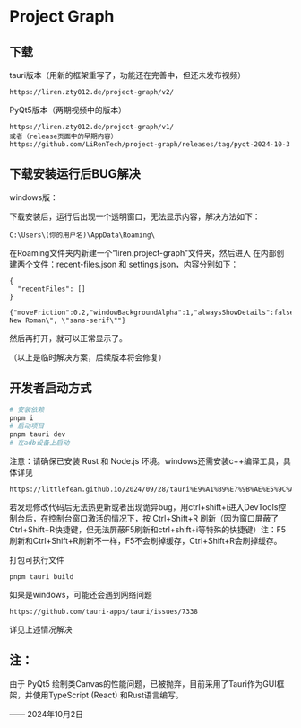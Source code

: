 # Project Graph

## 下载

tauri版本（用新的框架重写了，功能还在完善中，但还未发布视频）

```
https://liren.zty012.de/project-graph/v2/
```

PyQt5版本（两期视频中的版本）

```
https://liren.zty012.de/project-graph/v1/
或者（release页面中的早期内容）
https://github.com/LiRenTech/project-graph/releases/tag/pyqt-2024-10-3
```

## 下载安装运行后BUG解决

windows版：

下载安装后，运行后出现一个透明窗口，无法显示内容，解决方法如下：
```
C:\Users\(你的用户名)\AppData\Roaming\
```
在Roaming文件夹内新建一个“liren.project-graph”文件夹，然后进入
在内部创建两个文件：recent-files.json 和 settings.json，内容分别如下：
```
{
  "recentFiles": []
}
```

```
{"moveFriction":0.2,"windowBackgroundAlpha":1,"alwaysShowDetails":false,"showDebug":true,"scaleExponent":1.3,"lineStyle":"stright","showGrid":true,"moveAmplitude":2,"renderFont":"\"Times New Roman\", \"sans-serif\""}
```
然后再打开，就可以正常显示了。

（以上是临时解决方案，后续版本将会修复）


## 开发者启动方式

```bash
# 安装依赖
pnpm i
# 启动项目
pnpm tauri dev
# 在adb设备上启动
```

注意：请确保已安装 Rust 和 Node.js 环境。windows还需安装c++编译工具，具体详见

```
https://littlefean.github.io/2024/09/28/tauri%E9%A1%B9%E7%9B%AE%E5%9C%A8windows%E4%B8%8A%E7%9A%84%E5%BC%80%E5%8F%91%E8%B8%A9%E5%9D%91/
```

若发现修改代码后无法热更新或者出现诡异bug，用ctrl+shift+i进入DevTools控制台后，在控制台窗口激活的情况下，按 Ctrl+Shift+R 刷新（因为窗口屏蔽了Ctrl+Shift+R快捷键，但无法屏蔽F5刷新和ctrl+shift+i等特殊的快捷键）注：F5刷新和Ctrl+Shift+R刷新不一样，F5不会刷掉缓存，Ctrl+Shift+R会刷掉缓存。

打包可执行文件

```
pnpm tauri build
```

如果是windows，可能还会遇到网络问题

```
https://github.com/tauri-apps/tauri/issues/7338
```

详见上述情况解决

## 注：

由于 PyQt5 绘制类Canvas的性能问题，已被抛弃，目前采用了Tauri作为GUI框架，并使用TypeScript (React) 和Rust语言编写。

—— 2024年10月2日